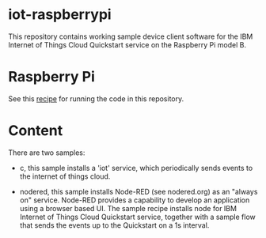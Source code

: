 iot-raspberrypi
===============
This repository contains working sample device client software for the IBM Internet of Things Cloud Quickstart service
on the Raspberry Pi model B.

Raspberry Pi
============

See this [recipe](https://www.ibmdw.net/iot/recipes/raspberry-pi/) for running the code in this repository.


Content
=======
There are two samples:
* c, this sample installs a 'iot' service, which periodically sends events to the internet of things cloud.

* nodered, this sample installs Node-RED (see nodered.org) as an "always on" service. Node-RED provides a capability to develop an application using a browser based UI. The sample recipe installs node for IBM Internet of Things Cloud Quickstart service, together with a sample flow that sends the events up to the Quickstart on a 1s interval.


